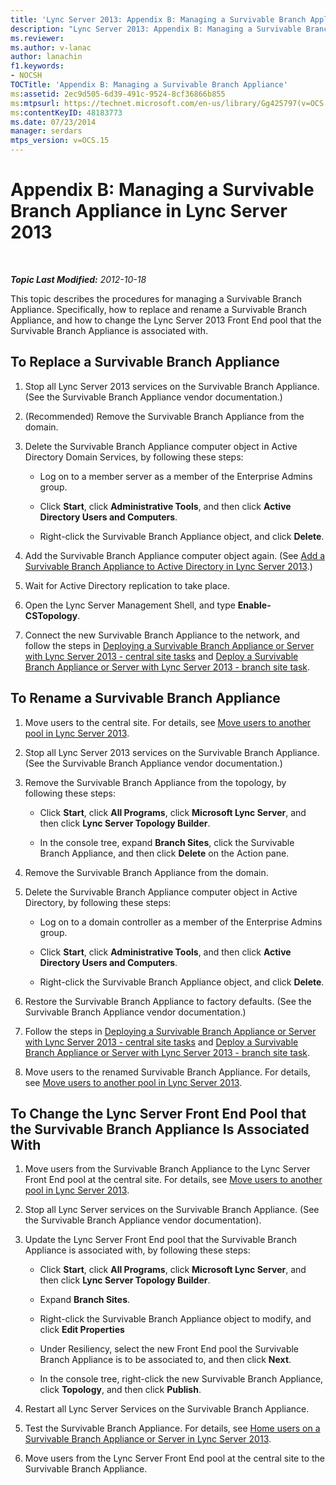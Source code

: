 ```yaml
---
title: 'Lync Server 2013: Appendix B: Managing a Survivable Branch Appliance'
description: "Lync Server 2013: Appendix B: Managing a Survivable Branch Appliance."
ms.reviewer: 
ms.author: v-lanac
author: lanachin
f1.keywords:
- NOCSH
TOCTitle: 'Appendix B: Managing a Survivable Branch Appliance'
ms:assetid: 2ec9d505-6d39-491c-9524-8cf36866b855
ms:mtpsurl: https://technet.microsoft.com/en-us/library/Gg425797(v=OCS.15)
ms:contentKeyID: 48183773
ms.date: 07/23/2014
manager: serdars
mtps_version: v=OCS.15
---
```


# Appendix B: Managing a Survivable Branch Appliance in Lync Server 2013

<div data-xmlns="http://www.w3.org/1999/xhtml">

<div class="topic" data-xmlns="http://www.w3.org/1999/xhtml" data-msxsl="urn:schemas-microsoft-com:xslt" data-cs="https://msdn.microsoft.com/">

<div data-asp="https://msdn2.microsoft.com/asp">



</div>

<div id="mainSection">

<div id="mainBody">

<span> </span>

_**Topic Last Modified:** 2012-10-18_

This topic describes the procedures for managing a Survivable Branch Appliance. Specifically, how to replace and rename a Survivable Branch Appliance, and how to change the Lync Server 2013 Front End pool that the Survivable Branch Appliance is associated with.

<div>

## To Replace a Survivable Branch Appliance

1.  Stop all Lync Server 2013 services on the Survivable Branch Appliance. (See the Survivable Branch Appliance vendor documentation.)

2.  (Recommended) Remove the Survivable Branch Appliance from the domain.

3.  Delete the Survivable Branch Appliance computer object in Active Directory Domain Services, by following these steps:
    
      - Log on to a member server as a member of the Enterprise Admins group.
    
      - Click **Start**, click **Administrative Tools**, and then click **Active Directory Users and Computers**.
    
      - Right-click the Survivable Branch Appliance object, and click **Delete**.

4.  Add the Survivable Branch Appliance computer object again. (See [Add a Survivable Branch Appliance to Active Directory in Lync Server 2013](lync-server-2013-add-a-survivable-branch-appliance-to-active-directory.md).)

5.  Wait for Active Directory replication to take place.

6.  Open the Lync Server Management Shell, and type **Enable-CSTopology**.

7.  Connect the new Survivable Branch Appliance to the network, and follow the steps in [Deploying a Survivable Branch Appliance or Server with Lync Server 2013 - central site tasks](lync-server-2013-deploying-a-survivable-branch-appliance-or-server-central-site-tasks.md) and [Deploy a Survivable Branch Appliance or Server with Lync Server 2013 - branch site task](lync-server-2013-deploy-a-survivable-branch-appliance-or-server-branch-site-task.md).

</div>

<div>

## To Rename a Survivable Branch Appliance

1.  Move users to the central site. For details, see [Move users to another pool in Lync Server 2013](lync-server-2013-move-users-to-another-pool.md).

2.  Stop all Lync Server 2013 services on the Survivable Branch Appliance. (See the Survivable Branch Appliance vendor documentation.)

3.  Remove the Survivable Branch Appliance from the topology, by following these steps:
    
      - Click **Start**, click **All Programs**, click **Microsoft Lync Server**, and then click **Lync Server Topology Builder**.
    
      - In the console tree, expand **Branch Sites**, click the Survivable Branch Appliance, and then click **Delete** on the Action pane.

4.  Remove the Survivable Branch Appliance from the domain.

5.  Delete the Survivable Branch Appliance computer object in Active Directory, by following these steps:
    
      - Log on to a domain controller as a member of the Enterprise Admins group.
    
      - Click **Start**, click **Administrative Tools**, and then click **Active Directory Users and Computers**.
    
      - Right-click the Survivable Branch Appliance object, and click **Delete**.

6.  Restore the Survivable Branch Appliance to factory defaults. (See the Survivable Branch Appliance vendor documentation.)

7.  Follow the steps in [Deploying a Survivable Branch Appliance or Server with Lync Server 2013 - central site tasks](lync-server-2013-deploying-a-survivable-branch-appliance-or-server-central-site-tasks.md) and [Deploy a Survivable Branch Appliance or Server with Lync Server 2013 - branch site task](lync-server-2013-deploy-a-survivable-branch-appliance-or-server-branch-site-task.md).

8.  Move users to the renamed Survivable Branch Appliance. For details, see [Move users to another pool in Lync Server 2013](lync-server-2013-move-users-to-another-pool.md).

</div>

<div>

## To Change the Lync Server Front End Pool that the Survivable Branch Appliance Is Associated With

1.  Move users from the Survivable Branch Appliance to the Lync Server Front End pool at the central site. For details, see [Move users to another pool in Lync Server 2013](lync-server-2013-move-users-to-another-pool.md).

2.  Stop all Lync Server services on the Survivable Branch Appliance. (See the Survivable Branch Appliance vendor documentation).

3.  Update the Lync Server Front End pool that the Survivable Branch Appliance is associated with, by following these steps:
    
      - Click **Start**, click **All Programs**, click **Microsoft Lync Server**, and then click **Lync Server Topology Builder**.
    
      - Expand **Branch Sites**.
    
      - Right-click the Survivable Branch Appliance object to modify, and click **Edit Properties**
    
      - Under Resiliency, select the new Front End pool the Survivable Branch Appliance is to be associated to, and then click **Next**.
    
      - In the console tree, right-click the new Survivable Branch Appliance, click **Topology**, and then click **Publish**.

4.  Restart all Lync Server Services on the Survivable Branch Appliance.

5.  Test the Survivable Branch Appliance. For details, see [Home users on a Survivable Branch Appliance or Server in Lync Server 2013](lync-server-2013-home-users-on-a-survivable-branch-appliance-or-server.md).

6.  Move users from the Lync Server Front End pool at the central site to the Survivable Branch Appliance.

</div>

</div>

<span> </span>

</div>

</div>

</div>

